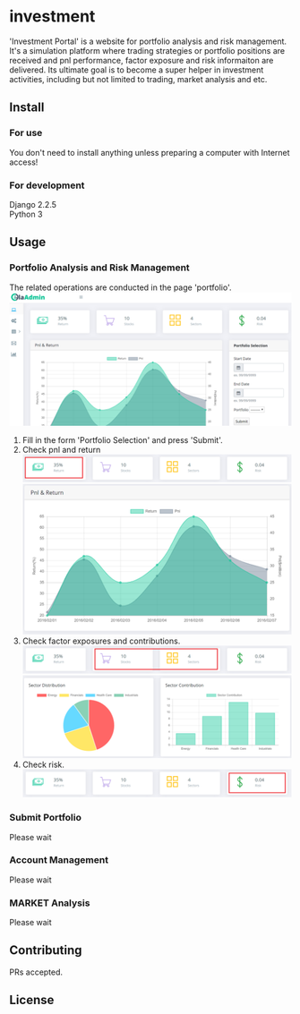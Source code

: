 # investment
'Investment Portal' is a website for portfolio analysis and risk management. It's a simulation platform where trading strategies or portfolio positions are received and pnl performance, factor exposure and risk informaiton are delivered. Its ultimate goal is to become a super helper in investment activities, including but not limited to trading, market analysis and etc. 

## Install
### For use
You don't need to install anything unless preparing a computer with Internet access!

### For development
Django 2.2.5
<br>
Python 3

## Usage


### Portfolio Analysis and Risk Management
The related operations are conducted in the page 'portfolio'.
![portfolio](https://github.com/yying2016/investment/blob/master/portfolio/static/images/home_page.PNG)

1. Fill in the form 'Portfolio Selection' and press 'Submit'.
2. Check pnl and return
![portfolio](https://github.com/yying2016/investment/blob/master/portfolio/static/images/widgets_return.png)
![portfolio](https://github.com/yying2016/investment/blob/master/portfolio/static/images/pnl_return_chart.PNG)
3. Check factor exposures and contributions.
![portfolio](https://github.com/yying2016/investment/blob/master/portfolio/static/images/widgets_stocks_sectors.png)
![portfolio](https://github.com/yying2016/investment/blob/master/portfolio/static/images/factor-exposure-contribution.PNG)
4. Check risk.
![portfolio](https://github.com/yying2016/investment/blob/master/portfolio/static/images/widgets_risk.png)


### Submit Portfolio
Please wait
### Account Management
Please wait
### MARKET Analysis
Please wait

## Contributing

PRs accepted.

## License


